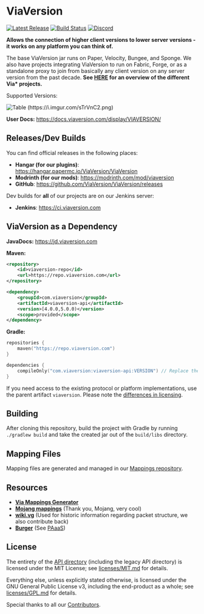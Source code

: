 # ViaVersion

[![Latest Release](https://img.shields.io/github/v/release/ViaVersion/ViaVersion)](https://viaversion.com)
[![Build Status](https://github.com/ViaVersion/ViaVersion/actions/workflows/gradle.yml/badge.svg?branch=master)](https://github.com/ViaVersion/ViaVersion/actions)
[![Discord](https://img.shields.io/badge/chat-on%20discord-blue.svg)](https://viaversion.com/discord)

**Allows the connection of higher client versions to lower server versions -
it works on any platform you can think of.**

The base ViaVersion jar runs on Paper, Velocity, Bungee, and Sponge. We also have projects integrating ViaVersion to run
on Fabric, Forge, or as a standalone proxy to  join from basically any client version on any server version from the
past decade. **See [HERE](https://github.com/ViaVersion) for an overview of the different Via\* projects.**

Supported Versions:

![Table (https://i.imgur.com/sTrVnC2.png)](https://i.imgur.com/sTrVnC2.png)

**User Docs:** https://docs.viaversion.com/display/VIAVERSION/

Releases/Dev Builds
--------
You can find official releases in the following places:

- **Hangar (for our plugins)**: https://hangar.papermc.io/ViaVersion/ViaVersion
- **Modrinth (for our mods)**: https://modrinth.com/mod/viaversion
- **GitHub**: https://github.com/ViaVersion/ViaVersion/releases

Dev builds for **all** of our projects are on our Jenkins server:

- **Jenkins**: https://ci.viaversion.com

ViaVersion as a Dependency
----------

**JavaDocs:** https://jd.viaversion.com

**Maven:**

```xml
<repository>
    <id>viaversion-repo</id>
    <url>https://repo.viaversion.com</url>
</repository>
```

```xml
<dependency>
    <groupId>com.viaversion</groupId>
    <artifactId>viaversion-api</artifactId>
    <version>[4.0.0,5.0.0)</version>
    <scope>provided</scope>
</dependency>
```

**Gradle:**

```kotlin
repositories {
    maven("https://repo.viaversion.com")
}

dependencies {
    compileOnly("com.viaversion:viaversion-api:VERSION") // Replace the version
}
```

If you need access to the existing protocol or platform implementations, use the parent artifact `viaversion`.
Please note the [differences in licensing](#license).


Building
--------
After cloning this repository, build the project with Gradle by running `./gradlew build` and take the created jar out
of the `build/libs` directory.


Mapping Files
--------------
Mapping files are generated and managed in our [Mappings repository](https://github.com/ViaVersion/Mappings).


Resources
--------

- **[Via Mappings Generator](https://github.com/ViaVersion/Mappings)**
- **[Mojang mappings](https://minecraft.fandom.com/wiki/Obfuscation_map)** (Thank you, Mojang, very cool)
- **[wiki.vg](https://wiki.vg)** (Used for historic information regarding packet structure, we also contribute back)
- **[Burger](https://github.com/Pokechu22/Burger)** (See [PAaaS](https://github.com/Matsv/Paaas))

License
--------
The entirety of the [API directory](api) (including the legacy API directory) is licensed under the MIT License;
see [licenses/MIT.md](licenses/MIT.md) for
details.

Everything else, unless explicitly stated otherwise, is licensed under the GNU General Public License v3, including the
end-product as a whole; see [licenses/GPL.md](licenses/GPL.md) for details.

Special thanks to all our [Contributors](https://github.com/ViaVersion/ViaVersion/graphs/contributors).
